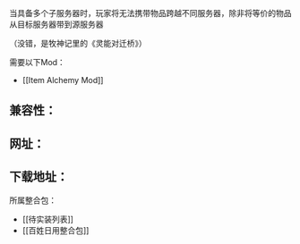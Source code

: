 当具备多个子服务器时，玩家将无法携带物品跨越不同服务器，除非将等价的物品从目标服务器带到源服务器

（没错，是牧神记里的《灵能对迁桥》）

需要以下Mod：
- [[Item Alchemy Mod]]

兼容性：
- 

网址：
- 

下载地址：
- 

所属整合包：
- [[待实装列表]]
- [[百姓日用整合包]]